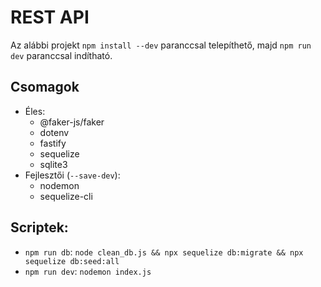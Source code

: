 # REST API
Az alábbi projekt `npm install --dev` paranccsal telepíthető, majd `npm run dev` paranccsal indítható.
## Csomagok
- Éles:
    - @faker-js/faker
    - dotenv
    - fastify
    - sequelize
    - sqlite3
- Fejlesztői (`--save-dev`):
    - nodemon
    - sequelize-cli
## Scriptek:
- `npm run db`: `node clean_db.js && npx sequelize db:migrate && npx sequelize db:seed:all`
- `npm run dev`: `nodemon index.js`